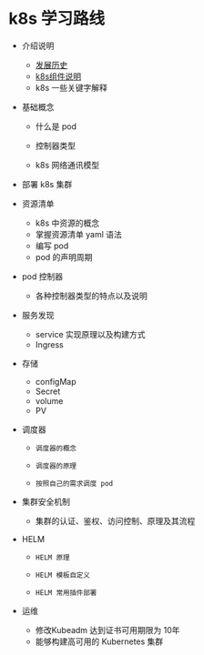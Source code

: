 # k8s 学习路线

* 介绍说明
  * [发展历史](docs/发展历史.md)
  * [k8s组件说明](docs/k8s组件说明.md)
  * k8s 一些关键字解释
* 基础概念

  * 什么是 pod

  * 控制器类型

  * k8s 网络通讯模型
* 部署 k8s 集群
* 资源清单
  * k8s 中资源的概念
  * 掌握资源清单 yaml 语法
  * 编写 pod
  * pod 的声明周期
* pod 控制器
  * 各种控制器类型的特点以及说明
* 服务发现
  * service 实现原理以及构建方式
  * Ingress 
* 存储
  * configMap 
  * Secret 
  * volume
  * PV
* 调度器
  * 	调度器的概念
  * 	调度器的原理
  * 	按照自己的需求调度 pod
* 集群安全机制
  * 集群的认证、鉴权、访问控制、原理及其流程
* HELM
  * 	HELM 原理 
  * 	HELM 模板自定义
  * 	HELM 常用插件部署
* 运维
  * 修改Kubeadm 达到证书可用期限为 10年
  * 能够构建高可用的 Kubernetes 集群